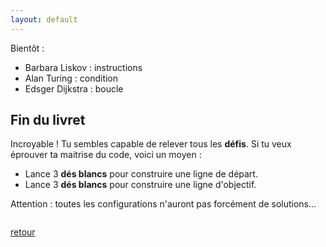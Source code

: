 ```yaml
---
layout: default
---
```


<div markdown="1">

Bientôt :

* Barbara Liskov : instructions
* Alan Turing : condition
* Edsger Dijkstra : boucle

</div>

<div markdown="1">

## Fin du livret

Incroyable ! Tu sembles capable de relever tous les **défis**. Si tu veux éprouver ta maitrise du code, voici un moyen :

* Lance 3 **dés blancs** pour construire une ligne de départ.
* Lance 3 **dés blancs** pour construire une ligne d'objectif.

Attention : toutes les configurations n'auront pas forcément de solutions...

</div>

<div markdown="1" style="grid-column: 1 / -1; display: flex; justify-content: start">

[retour](./9)

</div>
